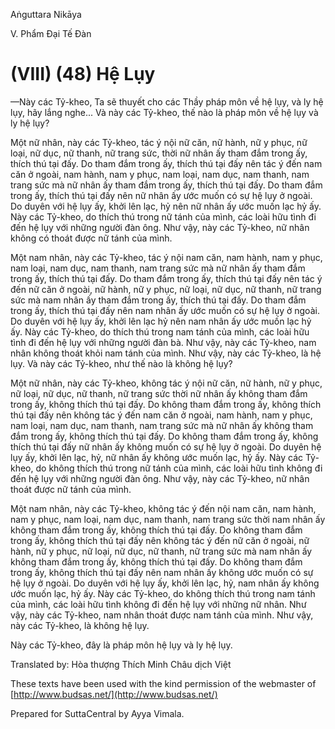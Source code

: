  

Aṅguttara Nikāya

V. Phẩm Ðại Tế Ðàn

# (VIII) (48) Hệ Lụy

—Này các Tỷ-kheo, Ta sẽ thuyết cho các Thầy pháp môn về hệ lụy, và ly hệ lụy, hãy lắng nghe... Và này các Tỷ-kheo, thế nào là pháp môn về hệ lụy và ly hệ lụy?

Một nữ nhân, này các Tỷ-kheo, tác ý nội nữ căn, nữ hành, nữ y phục, nữ loại, nữ dục, nữ thanh, nữ trang sức, thời nữ nhân ấy tham đắm trong ấy, thích thú tại đấy. Do tham đắm trong ấy, thích thú tại đấy nên tác ý đến nam căn ở ngoài, nam hành, nam y phục, nam loại, nam dục, nam thanh, nam trang sức mà nữ nhân ấy tham đắm trong ấy, thích thú tại đấy. Do tham đắm trong ấy, thích thú tại đấy nên nữ nhân ấy ước muốn có sự hệ lụy ở ngoài. Do duyên với hệ lụy ấy, khởi lên lạc, hỷ nên nữ nhân ấy ước muốn lạc hỷ ấy. Này các Tỷ-kheo, do thích thú trong nữ tánh của mình, các loài hữu tình đi đến hệ lụy với những người đàn ông. Như vậy, này các Tỷ-kheo, nữ nhân không có thoát được nữ tánh của mình.

Một nam nhân, này các Tỷ-kheo, tác ý nội nam căn, nam hành, nam y phục, nam loại, nam dục, nam thanh, nam trang sức mà nữ nhân ấy tham đắm trong ấy, thích thú tại đấy. Do tham đắm trong ấy, thích thú tại đấy nên tác ý đến nữ căn ở ngoài, nữ hành, nữ y phục, nữ loại, nữ dục, nữ thanh, nữ trang sức mà nam nhân ấy tham đắm trong ấy, thích thú tại đấy. Do tham đắm trong ấy, thích thú tại đấy nên nam nhân ấy ước muốn có sự hệ lụy ở ngoài. Do duyên với hệ lụy ấy, khởi lên lạc hỷ nên nam nhân ấy ước muốn lạc hỷ ấy. Này các Tỷ-kheo, do thích thú trong nam tánh của mình, các loài hữu tình đi đến hệ lụy với những người đàn bà. Như vậy, này các Tỷ-kheo, nam nhân không thoát khỏi nam tánh của mình. Như vậy, này các Tỷ-kheo, là hệ lụy. Và này các Tỷ-kheo, như thế nào là không hệ lụy?

Một nữ nhân, này các Tỷ-kheo, không tác ý nội nữ căn, nữ hành, nữ y phục, nữ loại, nữ dục, nữ thanh, nữ trang sức thời nữ nhân ấy không tham đắm trong ấy, không thích thú tại đấy. Do không tham đắm trong ấy, không thích thú tại đấy nên không tác ý đến nam căn ở ngoài, nam hành, nam y phục, nam loại, nam dục, nam thanh, nam trang sức mà nữ nhân ấy không tham đắm trong ấy, không thích thú tại đấy. Do không tham đắm trong ấy, không thích thú tại đấy nữ nhân ấy không muốn có sự hệ lụy ở ngoài. Do duyên hệ lụy ấy, khởi lên lạc, hỷ, nữ nhân ấy không ước muốn lạc, hỷ ấy. Này các Tỷ-kheo, do không thích thú trong nữ tánh của mình, các loài hữu tình không đi đến hệ lụy với những người đàn ông. Như vậy, này các Tỷ-kheo, nữ nhân thoát được nữ tánh của mình.

Một nam nhân, này các Tỷ-kheo, không tác ý đến nội nam căn, nam hành, nam y phục, nam loại, nam dục, nam thanh, nam trang sức thời nam nhân ấy không tham đắm trong ấy, không thích thú tại đấy. Do không tham đắm trong ấy, không thích thú tại đấy nên không tác ý đến nữ căn ở ngoài, nữ hành, nữ y phục, nữ loại, nữ dục, nữ thanh, nữ trang sức mà nam nhân ấy không tham đắm trong ấy, không thích thú tại đấy. Do không tham đắm trong ấy, không thích thú tại đấy nên nam nhân ấy không ước muốn có sự hệ lụy ở ngoài. Do duyên với hệ lụy ấy, khởi lên lạc, hỷ, nam nhân ấy không ước muốn lạc, hỷ ấy. Này các Tỷ-kheo, do không thích thú trong nam tánh của mình, các loài hữu tình không đi đến hệ lụy với những nữ nhân. Như vậy, này các Tỷ-kheo, nam nhân thoát được nam tánh của mình. Như vậy, này các Tỷ-kheo, là không hệ lụy.

Này các Tỷ-kheo, đây là pháp môn hệ lụy và ly hệ lụy.

Translated by: Hòa thượng Thích Minh Châu dịch Việt

These texts have been used with the kind permission of the webmaster of [http://www.budsas.net/](http://www.budsas.net/)

Prepared for SuttaCentral by Ayya Vimala.